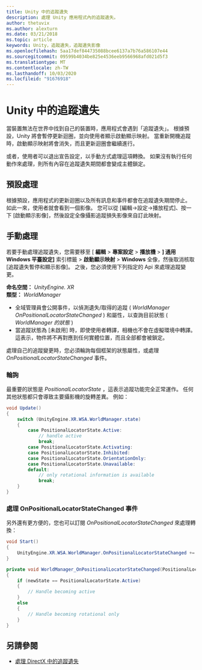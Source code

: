 ```yaml
---
title: Unity 中的追蹤遺失
description: 處理 Unity 應用程式內的追蹤遺失。
author: thetuvix
ms.author: alexturn
ms.date: 03/21/2018
ms.topic: article
keywords: Unity，追蹤遺失，追蹤遺失影像
ms.openlocfilehash: 5aa17def844735088bcee6137a7b76a586107e44
ms.sourcegitcommit: 09599b4034be825e4536eeb9566968afd021d5f3
ms.translationtype: MT
ms.contentlocale: zh-TW
ms.lasthandoff: 10/03/2020
ms.locfileid: "91676918"
---
```

# <a name="tracking-loss-in-unity"></a>Unity 中的追蹤遺失

當裝置無法在世界中找到自己的裝置時，應用程式會遇到「追蹤遺失」。 根據預設，Unity 將會暫停更新迴圈，並向使用者顯示啟動顯示映射。 當重新開機追蹤時，啟動顯示映射將會消失，而且更新迴圈會繼續進行。

或者，使用者可以退出宣告設定，以手動方式處理這項轉換。 如果沒有執行任何動作來處理，則所有內容在追蹤遺失期間都會變成主體鎖定。

## <a name="default-handling"></a>預設處理

根據預設，應用程式的更新迴圈以及所有訊息和事件都會在追蹤遺失期間停止。 如此一來，使用者就會看到一個影像。 您可以從 [編輯->設定->播放程式]、按一下 [啟動顯示影像]，然後設定全像攝影追蹤損失影像來自訂此映射。

## <a name="manual-handling"></a>手動處理

若要手動處理追蹤遺失，您需要移至 [ **編輯**  >  **專案設定**  >  **播放機**  >  **] 通用 Windows 平臺設定]** 索引標籤  >  **啟動顯示映射**  >  **Windows** 全像，然後取消核取 [追蹤遺失暫停和顯示影像]。 之後，您必須使用下列指定的 Api 來處理追蹤變更。

**命名空間：** *UnityEngine. XR*<br>
**類型：** *WorldManager*

* 全域管理員會公開事件，以偵測遺失/取得的追蹤 ( *WorldManager OnPositionalLocatorStateChanged* ) 和屬性，以查詢目前狀態 ( *WorldManager 的狀態* ) 
* 當追蹤狀態為 [未啟用] 時，即使使用者轉譯，相機也不會在虛擬環境中轉譯。 這表示，物件將不再對應到任何實體位置，而且全部都會被鎖定。

處理自己的追蹤變更時，您必須輪詢每個框架的狀態屬性，或處理 *OnPositionalLocatorStateChanged* 事件。

### <a name="polling"></a>輪詢

最重要的狀態是 *PositionalLocatorState* ，這表示追蹤功能完全正常運作。 任何其他狀態都只會導致主要攝影機的旋轉差異。 例如：

```cs
void Update()
{
    switch (UnityEngine.XR.WSA.WorldManager.state)
    {
        case PositionalLocatorState.Active:
            // handle active
            break;
        case PositionalLocatorState.Activating:
        case PositionalLocatorState.Inhibited:
        case PositionalLocatorState.OrientationOnly:
        case PositionalLocatorState.Unavailable:
        default:
            // only rotational information is available
            break;
    }
}
```

### <a name="handling-the-onpositionallocatorstatechanged-event"></a>處理 OnPositionalLocatorStateChanged 事件

另外還有更方便的，您也可以訂閱 *OnPositionalLocatorStateChanged* 來處理轉換：

```cs
void Start()
{
    UnityEngine.XR.WSA.WorldManager.OnPositionalLocatorStateChanged += WorldManager_OnPositionalLocatorStateChanged;
}

private void WorldManager_OnPositionalLocatorStateChanged(PositionalLocatorState oldState, PositionalLocatorState newState)
{
    if (newState == PositionalLocatorState.Active)
    {
        // Handle becoming active
    }
    else
    {
        // Handle becoming rotational only
    }
}
```

## <a name="see-also"></a>另請參閱
* [處理 DirectX 中的追蹤遺失](../native/coordinate-systems-in-directx.md#handling-tracking-loss)
